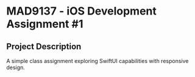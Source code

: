 #  MAD9137 - iOS Development Assignment #1

## Project Description

A simple class assignment exploring SwiftUI capabilities with responsive design. 



